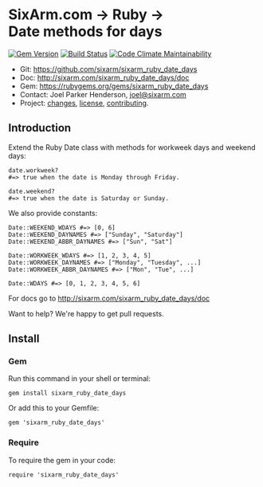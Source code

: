# SixArm.com → Ruby → <br> Date methods for days

<!--header-open-->

[![Gem Version](https://badge.fury.io/rb/sixarm_ruby_date_days.svg)](http://badge.fury.io/rb/sixarm_ruby_date_days)
[![Build Status](https://travis-ci.org/SixArm/sixarm_ruby_date_days.png)](https://travis-ci.org/SixArm/sixarm_ruby_date_days)
[![Code Climate Maintainability](https://api.codeclimate.com/v1/badges/dbe3183cd4dbd0bb3b00/maintainability)](https://codeclimate.com/github/SixArm/sixarm_ruby_date_days/maintainability)

* Git: <https://github.com/sixarm/sixarm_ruby_date_days>
* Doc: <http://sixarm.com/sixarm_ruby_date_days/doc>
* Gem: <https://rubygems.org/gems/sixarm_ruby_date_days>
* Contact: Joel Parker Henderson, <joel@sixarm.com>
* Project: [changes](CHANGES.md), [license](LICENSE.md), [contributing](CONTRIBUTING.md).

<!--header-shut-->


## Introduction

Extend the Ruby Date class with methods for workweek days and weekend days:

    date.workweek? 
    #=> true when the date is Monday through Friday.

    date.weekend? 
    #=> true when the date is Saturday or Sunday.

We also provide constants:

    Date::WEEKEND_WDAYS #=> [0, 6]
    Date::WEEKEND_DAYNAMES #=> ["Sunday", "Saturday"]
    Date::WEEKEND_ABBR_DAYNAMES #=> ["Sun", "Sat"]

    Date::WORKWEEK_WDAYS #=> [1, 2, 3, 4, 5]
    Date::WORKWEEK_DAYNAMES #=> ["Monday", "Tuesday", ...]
    Date::WORKWEEK_ABBR_DAYNAMES #=> ["Mon", "Tue", ...]

    Date::WDAYS #=> [0, 1, 2, 3, 4, 5, 6]

For docs go to <http://sixarm.com/sixarm_ruby_date_days/doc>

Want to help? We're happy to get pull requests.


<!--install-open-->

## Install

### Gem

Run this command in your shell or terminal:

    gem install sixarm_ruby_date_days

Or add this to your Gemfile:

    gem 'sixarm_ruby_date_days'

### Require

To require the gem in your code:

    require 'sixarm_ruby_date_days'

<!--install-shut-->
